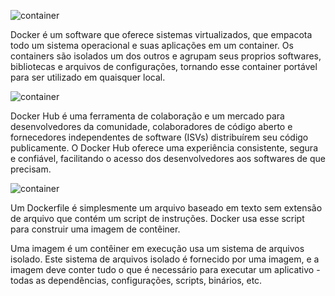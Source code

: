![container](https://www.mundodocker.com.br/wp-content/uploads/2015/06/docker_facebook_share.png)

Docker é um software que oferece sistemas virtualizados, que empacota todo um sistema
operacional e suas aplicações em um container. Os containers são isolados um dos outros
e agrupam seus proprios softwares, bibliotecas e arquivos de configurações, tornando
esse container portável para ser utilizado em quaisquer local.

![container](https://docker-unleashed.readthedocs.io/_images/virt_docker.png)


Docker Hub é uma ferramenta de colaboração e um mercado para desenvolvedores da comunidade, colaboradores de código aberto e fornecedores independentes de software (ISVs) distribuírem seu código publicamente. O Docker Hub oferece uma experiência consistente, segura e confiável, facilitando o acesso dos desenvolvedores aos softwares de que precisam.

![container](https://media.geeksforgeeks.org/wp-content/uploads/20230419170724/Docker-hub-registry.webp)


Um Dockerfile é simplesmente um arquivo baseado em texto sem extensão de arquivo que contém um script de instruções. Docker usa esse script para construir uma imagem de contêiner.

Uma imagem é um contêiner em execução usa um sistema de arquivos isolado. Este sistema de arquivos isolado é fornecido por uma imagem, e a imagem deve conter tudo o que é necessário para executar um aplicativo - todas as dependências, configurações, scripts, binários, etc.
